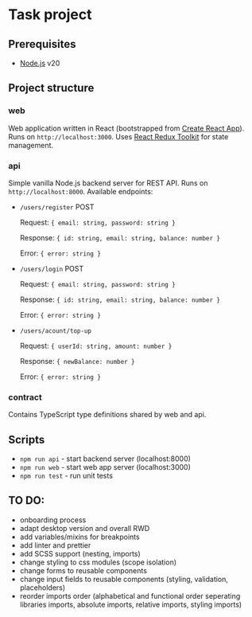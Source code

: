 # Task project

## Prerequisites

- [Node.js](https://nodejs.org/en) v20

## Project structure

### web

Web application written in React (bootstrapped from [Create React App](https://github.com/facebook/create-react-app)). Runs on `http://localhost:3000`. Uses [React Redux Toolkit](https://redux-toolkit.js.org/) for state management.

### api 

Simple vanilla Node.js backend server for REST API. Runs on `http://localhost:8000`. Available endpoints:

- `/users/register` POST 

  Request: `{ email: string, password: string }`

  Response: `{ id: string, email: string, balance: number }`

  Error: `{ error: string }`

- `/users/login` POST

  Request: `{ email: string, password: string }`

  Response: `{ id: string, email: string, balance: number }`

  Error: `{ error: string }`

- `/users/acount/top-up`

  Request: `{ userId: string, amount: number }`

  Response: `{ newBalance: number }`

  Error: `{ error: string }`

### contract

Contains TypeScript type definitions shared by web and api.

## Scripts

- `npm run api` - start backend server (localhost:8000)
- `npm run web` - start web app server (localhost:3000)
- `npm run test` - run unit tests


## TO DO:
- onboarding process
- adapt desktop version and overall RWD
- add variables/mixins for breakpoints
- add linter and prettier
- add SCSS support (nesting, imports)
- change styling to css modules (scope isolation)
- change forms to reusable components
- change input fields to reusable components (styling, validation, placeholders)
- reorder imports order (alphabetical and functional order seperating libraries imports, absolute imports, relative imports, styling imports)
